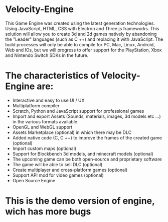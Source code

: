 # Velocity-Engine
This Game Engine was created using the latest generation technologies. Using JavaScript, HTML, CSS with Electron and Three.js frameworks. This solution will allow you to create 3d and 2d games natively by abandoning the "Leader" languages (such as C ++) and replacing it with JavaScript. The build processes will only be able to compile for PC, Mac, Linux, Android, Web and IOs, but we will progress to offer support for the PlayStation, Xbox and Nintendo Switch SDKs in the future.

# The characteristics of Velocity-Engine are:
- Interactive and easy to use UI / UX
- Multiplatform compiler
- Scratch, Python and JavaScript support for professional games
- Import and export Assets (Sounds, materials, images, 3d models etc ...) in the various formats available
- OpenGL and WebGL support
- Assets Marketplace (optional) in which there may be DLC
- Added native code (C, C ++) to improve the frames of the created game (optional)
- Import custom maps (optional)
- Support for Blockbench 3d models, and minecraft models (optional)
- The upcoming game can be both open-source and proprietary software
- The game will be able to sell DLC (optional)
- Create multiplayer and cross-platform games (optional)
- Support API mod for video games (optional)
- Open Source Engine 







# This is the demo version of engine, wich has more bugs

